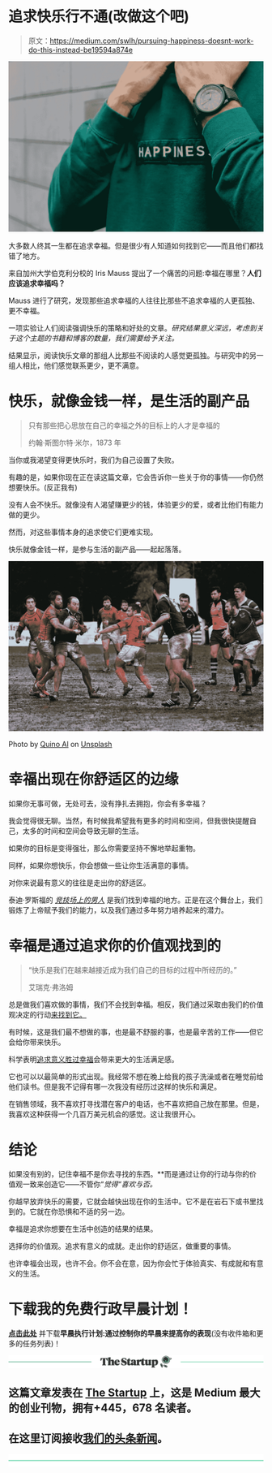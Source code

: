 # 追求快乐行不通(改做这个吧)

> 原文：<https://medium.com/swlh/pursuing-happiness-doesnt-work-do-this-instead-be19594a874e>

![](img/9092080ee914b2cd9e781e778f337168.png)

大多数人终其一生都在追求幸福。但是很少有人知道如何找到它——而且他们都找错了地方。

来自加州大学伯克利分校的 Iris Mauss 提出了一个痛苦的问题:幸福在哪里？**人们应该追求幸福吗？**

Mauss 进行了研究，发现那些追求幸福的人往往比那些不追求幸福的人更孤独、更不幸福。

一项实验让人们阅读强调快乐的策略和好处的文章。*研究结果意义深远，考虑到关于这个主题的书籍和博客的数量，我们需要给予关注。*

结果显示，阅读快乐文章的那组人比那些不阅读的人感觉更孤独。与研究中的另一组人相比，他们感觉联系更少，更不满意。

# 快乐，就像金钱一样，是生活的副产品

> 只有那些把心思放在自己的幸福之外的目标上的人才是幸福的
> 
> 约翰·斯图尔特·米尔，1873 年

当你或我渴望变得更快乐时，我们为自己设置了失败。

有趣的是，如果你现在正在读这篇文章，它会告诉你一些关于你的事情——你仍然想要快乐。(反正我有)

没有人会不快乐。就像没有人渴望赚更少的钱，体验更少的爱，或者比他们有能力做的更少。

然而，对这些事情本身的追求使它们更难实现。

快乐就像金钱一样，是参与生活的副产品——起起落落。

![](img/37dd3c2ce0d9f0cd895455f2a3ef880f.png)

Photo by [Quino Al](https://unsplash.com/photos/X1LGnpvJRGo?utm_source=unsplash&utm_medium=referral&utm_content=creditCopyText) on [Unsplash](https://unsplash.com/search/photos/struggle?utm_source=unsplash&utm_medium=referral&utm_content=creditCopyText)

# 幸福出现在你舒适区的边缘

如果你无事可做，无处可去，没有挣扎去拥抱，你会有多幸福？

我会觉得很无聊。当然，有时候我希望我有更多的时间和空间，但我很快提醒自己，太多的时间和空间会导致无聊的生活。

如果你的目标是变得强壮，那么你需要坚持不懈地举起重物。

同样，如果你想快乐，你会想做一些让你生活满意的事情。

对你来说最有意义的往往是走出你的舒适区。

泰迪·罗斯福的 [*竞技场上的男人*](http://mentalfloss.com/article/63389/roosevelts-man-arena) 是我们找到幸福的地方。正是在这个舞台上，我们锻炼了上帝赋予我们的能力，以及我们通过多年努力培养起来的潜力。

# 幸福是通过追求你的价值观找到的

> “快乐是我们在越来越接近成为我们自己的目标的过程中所经历的。”
> 
> 艾瑞克·弗洛姆

总是做我们喜欢做的事情，我们不会找到幸福。相反，我们通过采取由我们的价值观决定的行动[来找到它。](https://zacharend.com/ill-show-you-what-matters-most/)

有时候，这是我们最不想做的事，也是最不舒服的事，也是最辛苦的工作——但它会给你带来快乐。

科学表明[追求意义胜过幸福](https://www.scientificamerican.com/article/a-happy-life-may-not-be-a-meaningful-life/)会带来更大的生活满足感。

它也可以以最简单的形式出现。我经常不想在晚上给我的孩子洗澡或者在睡觉前给他们读书。但是我不记得有哪一次我没有经历过这样的快乐和满足。

在销售领域，我不喜欢打寻找潜在客户的电话，也不喜欢把自己放在那里。但是，我喜欢这种获得一个几百万美元机会的感觉。这让我很开心。

# 结论

如果没有别的，记住幸福不是你去寻找的东西。**而是通过让你的行动与你的价值观一致来创造它——不管你“*觉得“*喜欢与否。**

你越早放弃快乐的需要，它就会越快出现在你的生活中。它不是在岩石下或书里找到的。它就在你恐惧和不适的另一边。

幸福是追求你想要在生活中创造的结果的结果。

选择你的价值观。追求有意义的成就。走出你的舒适区，做重要的事情。

也许幸福会出现，也许不会。你不会在意，因为你会忙于体验真实、有成就和有意义的生活。

# 下载我的免费行政早晨计划！

[**点击此处**](https://www.createpurpose.net/executive-morning-plan) 并下载**早晨执行计划:通过控制你的早晨来提高你的表现**(没有收件箱和更多的任务列表)！

[![](img/308a8d84fb9b2fab43d66c117fcc4bb4.png)](https://medium.com/swlh)

## 这篇文章发表在 [The Startup](https://medium.com/swlh) 上，这是 Medium 最大的创业刊物，拥有+445，678 名读者。

## 在这里订阅接收[我们的头条新闻](https://growthsupply.com/the-startup-newsletter/)。

[![](img/b0164736ea17a63403e660de5dedf91a.png)](https://medium.com/swlh)